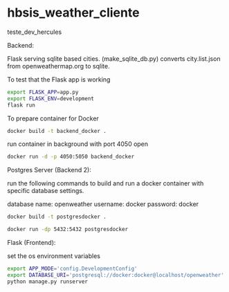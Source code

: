 # hbsis_weather_cliente
teste_dev_hercules

Backend:

Flask serving sqlite based cities. (make_sqlite_db.py) converts city.list.json from openweathermap.org to sqlite.

To test that the Flask app is working
```bash
export FLASK_APP=app.py
export FLASK_ENV=development
flask run
```

To prepare container for Docker
```bash
docker build -t backend_docker .
```

run container in background with port 4050 open
```bash
docker run -d -p 4050:5050 backend_docker
```

Postgres Server (Backend 2):

run the following commands to build and run a docker container with specific database settings.

database name: openweather
username: docker
password: docker

```bash
docker build -t postgresdocker .

docker run -dp 5432:5432 postgresdocker 
```

Flask (Frontend):

set the os environment variables

```bash
export APP_MODE='config.DevelopmentConfig'
export DATABASE_URI='postgresql://docker:docker@localhost/openweather'
python manage.py runserver
```
